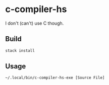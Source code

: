# c-compiler-hs
I don't (can't) use C though.

## Build
```bash
stack install
```

## Usage
```bash
~/.local/bin/c-compiler-hs-exe [Source File]
```

